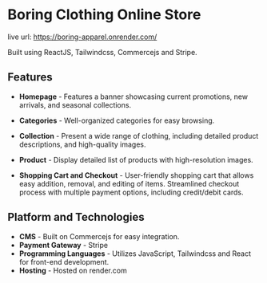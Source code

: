 # Boring Clothing Online Store

live url: https://boring-apparel.onrender.com/

Built using ReactJS, Tailwindcss, Commercejs and Stripe.

## Features

- **Homepage** - Features a banner showcasing current promotions, new arrivals, and seasonal collections.

- **Categories** - Well-organized categories for easy browsing.

- **Collection** - Present a wide range of clothing, including detailed product descriptions, and high-quality images.

- **Product** - Display detailed list of products with high-resolution images.

- **Shopping Cart and Checkout** - User-friendly shopping cart that allows easy addition, removal, and editing of items. Streamlined checkout process with multiple payment options, including credit/debit cards.

## Platform and Technologies

- **CMS** - Built on Commercejs for easy integration.
- **Payment Gateway** - Stripe
- **Programming Languages** - Utilizes JavaScript, Tailwindcss and React for front-end development.
- **Hosting** - Hosted on render.com
